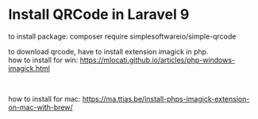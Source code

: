 <h1>Install QRCode in Laravel 9</h1>

to install package:
composer require simplesoftwareio/simple-qrcode

to download qrcode, have to install extension imagick in php.<br>
how to install for win:
https://mlocati.github.io/articles/php-windows-imagick.html

<br>

how to install for mac:
https://ma.ttias.be/install-phps-imagick-extension-on-mac-with-brew/
